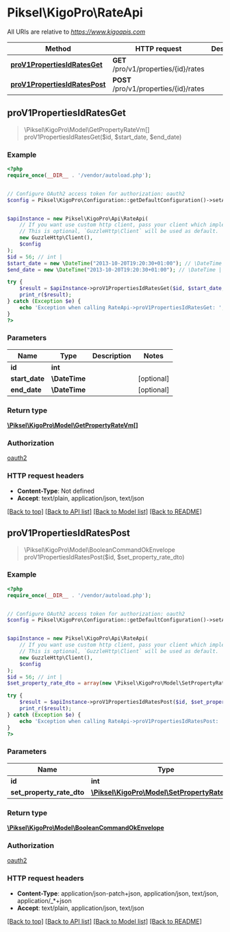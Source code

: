 # Piksel\KigoPro\RateApi

All URIs are relative to *https://www.kigoapis.com*

Method | HTTP request | Description
------------- | ------------- | -------------
[**proV1PropertiesIdRatesGet**](RateApi.md#proV1PropertiesIdRatesGet) | **GET** /pro/v1/properties/{id}/rates | 
[**proV1PropertiesIdRatesPost**](RateApi.md#proV1PropertiesIdRatesPost) | **POST** /pro/v1/properties/{id}/rates | 



## proV1PropertiesIdRatesGet

> \Piksel\KigoPro\Model\GetPropertyRateVm[] proV1PropertiesIdRatesGet($id, $start_date, $end_date)



### Example

```php
<?php
require_once(__DIR__ . '/vendor/autoload.php');


// Configure OAuth2 access token for authorization: oauth2
$config = Piksel\KigoPro\Configuration::getDefaultConfiguration()->setAccessToken('YOUR_ACCESS_TOKEN');


$apiInstance = new Piksel\KigoPro\Api\RateApi(
    // If you want use custom http client, pass your client which implements `GuzzleHttp\ClientInterface`.
    // This is optional, `GuzzleHttp\Client` will be used as default.
    new GuzzleHttp\Client(),
    $config
);
$id = 56; // int | 
$start_date = new \DateTime("2013-10-20T19:20:30+01:00"); // \DateTime | 
$end_date = new \DateTime("2013-10-20T19:20:30+01:00"); // \DateTime | 

try {
    $result = $apiInstance->proV1PropertiesIdRatesGet($id, $start_date, $end_date);
    print_r($result);
} catch (Exception $e) {
    echo 'Exception when calling RateApi->proV1PropertiesIdRatesGet: ', $e->getMessage(), PHP_EOL;
}
?>
```

### Parameters


Name | Type | Description  | Notes
------------- | ------------- | ------------- | -------------
 **id** | **int**|  |
 **start_date** | **\DateTime**|  | [optional]
 **end_date** | **\DateTime**|  | [optional]

### Return type

[**\Piksel\KigoPro\Model\GetPropertyRateVm[]**](../Model/GetPropertyRateVm.md)

### Authorization

[oauth2](../../README.md#oauth2)

### HTTP request headers

- **Content-Type**: Not defined
- **Accept**: text/plain, application/json, text/json

[[Back to top]](#) [[Back to API list]](../../README.md#documentation-for-api-endpoints)
[[Back to Model list]](../../README.md#documentation-for-models)
[[Back to README]](../../README.md)


## proV1PropertiesIdRatesPost

> \Piksel\KigoPro\Model\BooleanCommandOkEnvelope proV1PropertiesIdRatesPost($id, $set_property_rate_dto)



### Example

```php
<?php
require_once(__DIR__ . '/vendor/autoload.php');


// Configure OAuth2 access token for authorization: oauth2
$config = Piksel\KigoPro\Configuration::getDefaultConfiguration()->setAccessToken('YOUR_ACCESS_TOKEN');


$apiInstance = new Piksel\KigoPro\Api\RateApi(
    // If you want use custom http client, pass your client which implements `GuzzleHttp\ClientInterface`.
    // This is optional, `GuzzleHttp\Client` will be used as default.
    new GuzzleHttp\Client(),
    $config
);
$id = 56; // int | 
$set_property_rate_dto = array(new \Piksel\KigoPro\Model\SetPropertyRateDto()); // \Piksel\KigoPro\Model\SetPropertyRateDto[] | 

try {
    $result = $apiInstance->proV1PropertiesIdRatesPost($id, $set_property_rate_dto);
    print_r($result);
} catch (Exception $e) {
    echo 'Exception when calling RateApi->proV1PropertiesIdRatesPost: ', $e->getMessage(), PHP_EOL;
}
?>
```

### Parameters


Name | Type | Description  | Notes
------------- | ------------- | ------------- | -------------
 **id** | **int**|  |
 **set_property_rate_dto** | [**\Piksel\KigoPro\Model\SetPropertyRateDto[]**](../Model/SetPropertyRateDto.md)|  | [optional]

### Return type

[**\Piksel\KigoPro\Model\BooleanCommandOkEnvelope**](../Model/BooleanCommandOkEnvelope.md)

### Authorization

[oauth2](../../README.md#oauth2)

### HTTP request headers

- **Content-Type**: application/json-patch+json, application/json, text/json, application/_*+json
- **Accept**: text/plain, application/json, text/json

[[Back to top]](#) [[Back to API list]](../../README.md#documentation-for-api-endpoints)
[[Back to Model list]](../../README.md#documentation-for-models)
[[Back to README]](../../README.md)

